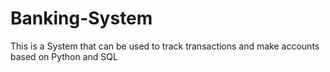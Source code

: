 # Banking-System
This is a System that can be used to track transactions and make accounts based on Python and SQL
